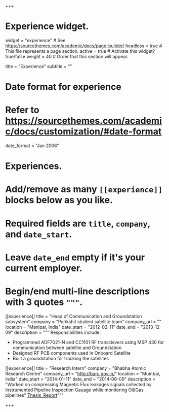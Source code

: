 +++
# Experience widget.
widget = "experience"  # See https://sourcethemes.com/academic/docs/page-builder/
headless = true  # This file represents a page section.
active = true  # Activate this widget? true/false
weight = 40  # Order that this section will appear.

title = "Experience"
subtitle = ""

# Date format for experience
#   Refer to https://sourcethemes.com/academic/docs/customization/#date-format
date_format = "Jan 2006"

# Experiences.
#   Add/remove as many `[[experience]]` blocks below as you like.
#   Required fields are `title`, `company`, and `date_start`.
#   Leave `date_end` empty if it's your current employer.
#   Begin/end multi-line descriptions with 3 quotes `"""`.
[[experience]]
  title = "Head of Communication and Groundstation subsystem"
  company = "Parikshit student satellite team"
  company_url = ""
  location = "Manipal, India"
  date_start = "2012-02-11"
  date_end = "2013-12-09"
  description = """
  Responsibilities include:
  
  * Programmed ADF7021-N and CC1101 RF transcievers using MSP 430 for communication between satellite and Groundstation
  * Designed RF PCB components used in Onboard Satelilte  
  * Built a groundstation for tracking the satellites

[[experience]]
  title = "Research Intern"
  company = "Bhabha Atomic Research Centre"
  company_url = "http://barc.gov.in/"
  location = "Mumbai, India"
  date_start = "2014-01-11"
  date_end = "2014-06-09"
  description = "Worked on compressing Magnetic Flux leakages signals collected by Instrumented Pipeline Inspection Gauage while monitoring Oil/Gas pipelines"
  [Thesis_Report](https://drive.google.com/file/d/0B3XT_WQy5fRtTWkxdW1hNEgyOGM/view?usp=sharing)"""

+++
